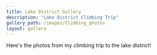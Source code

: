 ```yaml
---
title: Lake District Gallery
description: "Lake District Climbing Trip"
gallery_path: /images/Climbing_photos
layout: gallery
---
```


Here's the photos from my climbing trip to the lake district!